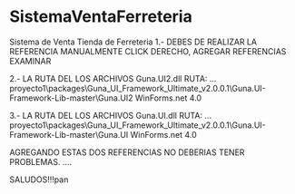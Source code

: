 # SistemaVentaFerreteria
Sistema de Venta Tienda de Ferreteria
1.- DEBES DE REALIZAR LA REFERENCIA MANUALMENTE 
    CLICK DERECHO, AGREGAR REFERENCIAS 
    EXAMINAR 

2.- LA RUTA DEL LOS ARCHIVOS Guna.UI2.dll
    RUTA:  ... proyecto1\packages\Guna_UI_Framework_Ultimate_v2.0.0.1\Guna.UI-Framework-Lib-master\Guna.UI2 WinForms\.net 4.0

3.- LA RUTA DEL LOS ARCHIVOS Guna.UI.dll
    RUTA:  ... proyecto1\packages\Guna_UI_Framework_Ultimate_v2.0.0.1\Guna.UI-Framework-Lib-master\Guna.UI WinForms\.net 4.0

AGREGANDO ESTAS DOS REFERENCIAS NO DEBERIAS TENER PROBLEMAS. ....

SALUDOS!!!pan